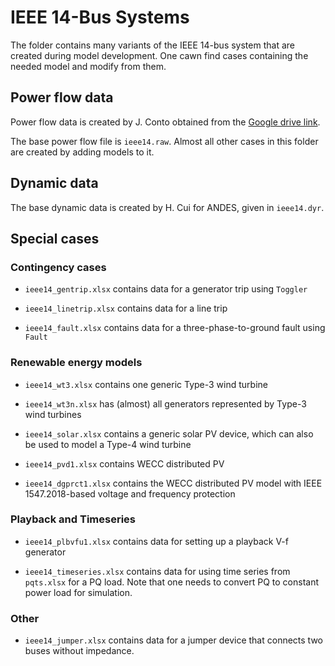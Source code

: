 # IEEE 14-Bus Systems

The folder contains many variants of the IEEE 14-bus system that are created
during model development. One cawn find cases containing the needed model and modify
from them.
## Power flow data

Power flow data is created by J. Conto obtained from the [Google drive
link](https://drive.google.com/drive/folders/0B7uS9L2Woq_7YzYzcGhXT2VQYXc).

The base power flow file is ``ieee14.raw``. Almost all other cases in this
folder are created by adding models to it.

## Dynamic data

The base dynamic data is created by H. Cui for ANDES, given in ``ieee14.dyr``.

## Special cases

### Contingency cases

- `ieee14_gentrip.xlsx` contains data for a generator trip using `Toggler`

- `ieee14_linetrip.xlsx` contains data for a line trip

- `ieee14_fault.xlsx` contains data for a three-phase-to-ground fault using `Fault`

### Renewable energy models

- `ieee14_wt3.xlsx` contains one generic Type-3 wind turbine

- `ieee14_wt3n.xlsx` has (almost) all generators represented by Type-3 wind
  turbines

- `ieee14_solar.xlsx` contains a generic solar PV device, which can also be used
  to model a Type-4 wind turbine

- `ieee14_pvd1.xlsx` contains WECC distributed PV

- `ieee14_dgprct1.xlsx` contains the WECC distributed PV model with IEEE
  1547.2018-based voltage and frequency protection

### Playback and Timeseries
- `ieee14_plbvfu1.xlsx` contains data for setting up a playback V-f generator

- `ieee14_timeseries.xlsx` contains data for using time series from `pqts.xlsx`
  for a PQ load. Note that one needs to convert PQ to constant power load for
  simulation.

### Other
- `ieee14_jumper.xlsx` contains data for a jumper device that connects two buses
  without impedance.
